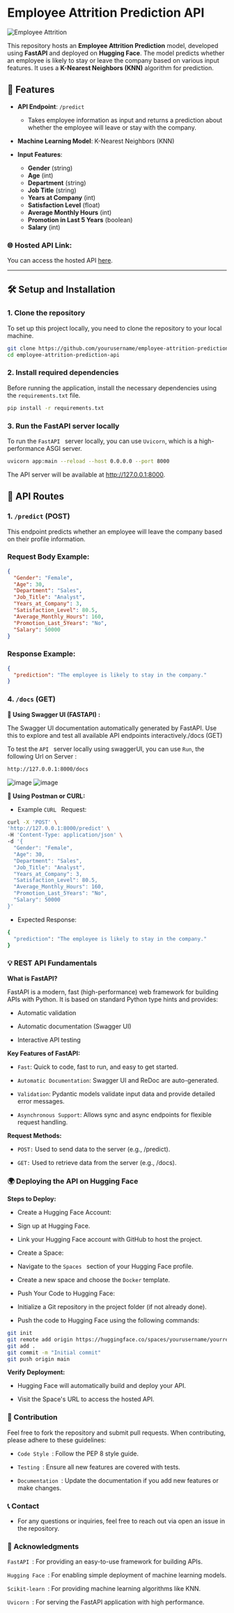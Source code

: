 # Employee Attrition Prediction API

![Employee Attrition](https://img.shields.io/badge/Employee%20Attrition-Prediction-brightgreen)

This repository hosts an **Employee Attrition Prediction** model, developed using **FastAPI** and deployed on **Hugging Face**. The model predicts whether an employee is likely to stay or leave the company based on various input features. It uses a **K-Nearest Neighbors (KNN)** algorithm for prediction.

## 🚀 Features

- **API Endpoint**: `/predict`
  - Takes employee information as input and returns a prediction about whether the employee will leave or stay with the company.
  
- **Machine Learning Model**: K-Nearest Neighbors (KNN)
  
- **Input Features**:
  - **Gender** (string)  
  - **Age** (int)  
  - **Department** (string)  
  - **Job Title** (string)  
  - **Years at Company** (int)  
  - **Satisfaction Level** (float)  
  - **Average Monthly Hours** (int)  
  - **Promotion in Last 5 Years** (boolean)  
  - **Salary** (int)

### 🌐 Hosted API Link:
You can access the hosted API [here](https://rajkhanke-employee-attrition-api.hf.space/docs).

---

## 🛠 Setup and Installation

### 1. Clone the repository

To set up this project locally, you need to clone the repository to your local machine.

```bash
git clone https://github.com/yourusername/employee-attrition-prediction-api.git
cd employee-attrition-prediction-api
```
### 2. Install required dependencies

Before running the application, install the necessary dependencies using the `requirements.txt` file.

```bash
pip install -r requirements.txt
```

### 3. Run the FastAPI server locally

To run the  `FastAPI ` server locally, you can use  `Uvicorn`, which is a high-performance ASGI server.
```bash
uvicorn app:main --reload --host 0.0.0.0 --port 8000

```

The API server will be available at http://127.0.0.1:8000.

## 🌟 API Routes

### 1. `/predict` (POST)
This endpoint predicts whether an employee will leave the company based on their profile information.

### Request Body Example:
```json
{
  "Gender": "Female",
  "Age": 30,
  "Department": "Sales",
  "Job_Title": "Analyst",
  "Years_at_Company": 3,
  "Satisfaction_Level": 80.5,
  "Average_Monthly_Hours": 160,
  "Promotion_Last_5Years": "No",
  "Salary": 50000
}
```
### Response Example:
```json
{
  "prediction": "The employee is likely to stay in the company."
}
```

### 4. `/docs` (GET)


**🧪 Using Swagger UI (FASTAPI) :**

The Swagger UI documentation automatically generated by FastAPI. Use this to explore and test all available API endpoints interactively./docs (GET)

To test the  `API ` server locally using swaggerUI,  you can use  `Run`, the following Url on Server :
```bash
http://127.0.0.1:8000/docs
```
![image](https://github.com/RajKhanke/employee_attrition_prediction_API_FASTAPI/blob/main/Screenshot%202025-01-26%20133347.png)
![image](https://github.com/RajKhanke/employee_attrition_prediction_API_FASTAPI/blob/main/Screenshot%202025-01-26%20133422.png)



**🧪 Using Postman or CURL:**

- Example `CURL ` Request:

```bash
curl -X 'POST' \
'http://127.0.0.1:8000/predict' \
-H 'Content-Type: application/json' \
-d '{
  "Gender": "Female",
  "Age": 30,
  "Department": "Sales",
  "Job_Title": "Analyst",
  "Years_at_Company": 3,
  "Satisfaction_Level": 80.5,
  "Average_Monthly_Hours": 160,
  "Promotion_Last_5Years": "No",
  "Salary": 50000
}'
```

- Expected Response:


```bash
{
  "prediction": "The employee is likely to stay in the company."
}
```

### 💡 REST API Fundamentals



**What is FastAPI?**

FastAPI is a modern, fast (high-performance) web framework for building APIs with Python. It is based on standard Python type hints and provides:

- Automatic validation

- Automatic documentation (Swagger UI)

- Interactive API testing




**Key Features of FastAPI:**

- `Fast`: Quick to code, fast to run, and easy to get started.

- `Automatic Documentation`: Swagger UI and ReDoc are auto-generated.

- `Validation`: Pydantic models validate input data and provide detailed error messages.

- `Asynchronous Support`: Allows sync and async endpoints for flexible request handling.




**Request Methods:**

-  `POST:` Used to send data to the server (e.g., /predict).

- `GET:` Used to retrieve data from the server (e.g., /docs).




### 🌍 Deploying the API on Hugging Face

**Steps to Deploy:**

- Create a Hugging Face Account:

- Sign up at Hugging Face.

- Link your Hugging Face account with GitHub to host the project.

- Create a Space:

- Navigate to the `Spaces ` section of your Hugging Face profile.

- Create a new space and choose the `Docker` template.

- Push Your Code to Hugging Face:

- Initialize a Git repository in the project folder (if not already done).

- Push the code to Hugging Face using the following commands:

```bash
git init
git remote add origin https://huggingface.co/spaces/yourusername/yourrepo
git add .
git commit -m "Initial commit"
git push origin main
```


**Verify Deployment:**

- Hugging Face will automatically build and deploy your API.

- Visit the Space's URL to access the hosted API.




### 🎉 Contribution

Feel free to fork the repository and submit pull requests. When contributing, please adhere to these guidelines:

-  `Code Style `: Follow the PEP 8 style guide.

-  `Testing `: Ensure all new features are covered with tests.

-  `Documentation `: Update the documentation if you add new features or make changes.




### 📞 Contact

- For any questions or inquiries, feel free to reach out via open an issue in the repository.



### 💖 Acknowledgments

 `FastAPI `: For providing an easy-to-use framework for building APIs.

 `Hugging Face `: For enabling simple deployment of machine learning models.

 `Scikit-learn `: For providing machine learning algorithms like KNN.

 `Uvicorn `: For serving the FastAPI application with high performance.

